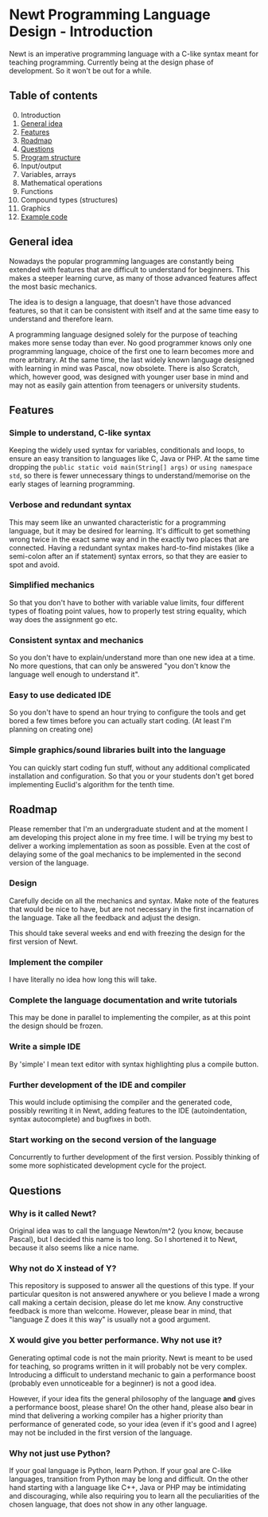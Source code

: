 Newt Programming Language Design - Introduction
================

Newt is an imperative programming language with a C-like syntax meant for
teaching programming. Currently being at the design phase of development. So it 
won't be out for a while.

Table of contents
-----------------
0. Introduction
  0. [General idea](https://github.com/mrozycki/newt-lang-design#general-idea)
  0. [Features](https://github.com/mrozycki/newt-lang-design#features)
  0. [Roadmap](https://github.com/mrozycki/newt-lang-design#roadmap)
  0. [Questions](https://github.com/mrozycki/newt-lang-design#questions)
0. [Program structure](https://github.com/mrozycki/newt-lang-design/tree/master/program_structure)
0. Input/output
0. Variables, arrays
0. Mathematical operations
0. Functions
0. Compound types (structures)
0. Graphics
0. [Example code](https://github.com/mrozycki/newt-lang-design/tree/master/examples)

General idea
------------

Nowadays the popular programming languages are constantly being extended with
features that are difficult to understand for beginners. This makes a steeper
learning curve, as many of those advanced features affect the most basic
mechanics.

The idea is to design a language, that doesn't have those advanced features,
so that it can be consistent with itself and at the same time easy to
understand and therefore learn.

A programming language designed solely for the purpose of teaching makes more
sense today than ever. No good programmer knows only one programming language,
choice of the first one to learn becomes more and more arbitrary. At the same
time, the last widely known language designed with learning in mind was Pascal,
now obsolete. There is also Scratch, which, however good, was designed with
younger user base in mind and may not as easily gain attention from teenagers
or university students.

Features
--------

### Simple to understand, C-like syntax
Keeping the widely used syntax for variables, conditionals and loops, to ensure
an easy transition to languages like C, Java or PHP. At the same time dropping 
the `public static void main(String[] args)` or `using namespace std`, so there 
is fewer unnecessary things to understand/memorise on the early stages of 
learning programming.

### Verbose and redundant syntax
This may seem like an unwanted characteristic for a programming language,
but it may be desired for learning. It's difficult to get something wrong twice
in the exact same way and in the exactly two places that are connected.
Having a redundant syntax makes hard-to-find mistakes (like a semi-colon after
an if statement) syntax errors, so that they are easier to spot and avoid.

### Simplified mechanics
So that you don't have to bother with variable value limits, four different
types of floating point values, how to properly test string equality,
which way does the assignment go etc.

### Consistent syntax and mechanics
So you don't have to explain/understand more than one new idea at a time.
No more questions, that can only be answered "you don't know the language
well enough to understand it".

### Easy to use dedicated IDE
So you don't have to spend an hour trying to configure the tools and get bored
a few times before you can actually start coding. (At least I'm planning on
creating one)

### Simple graphics/sound libraries built into the language
You can quickly start coding fun stuff, without any additional complicated
installation and configuration. So that you or your students don't get bored
implementing Euclid's algorithm for the tenth time.

Roadmap
-------

Please remember that I'm an undergraduate student and at the moment I am
developing this project alone in my free time. I will be trying my best to
deliver a working implementation as soon as possible. Even at the cost of
delaying some of the goal mechanics to be implemented in the second version
of the language.

### Design
Carefully decide on all the mechanics and syntax. Make note of the features
that would be nice to have, but are not necessary in the first incarnation
of the language. Take all the feedback and adjust the design.

This should take several weeks and end with freezing the design for the first
version of Newt.

### Implement the compiler
I have literally no idea how long this will take.

### Complete the language documentation and write tutorials
This may be done in parallel to implementing the compiler, as at this point
the design should be frozen.

### Write a simple IDE
By 'simple' I mean text editor with syntax highlighting plus a compile button.

### Further development of the IDE and compiler
This would include optimising the compiler and the generated code, possibly
rewriting it in Newt, adding features to the IDE (autoindentation, syntax
autocomplete) and bugfixes in both.

### Start working on the second version of the language
Concurrently to further development of the first version. Possibly thinking
of some more sophisticated development cycle for the project.

Questions
---------

### Why is it called Newt?
Original idea was to call the language Newton/m^2 (you know, because Pascal),
but I decided this name is too long. So I shortened it to Newt, because it
also seems like a nice name.

### Why not do X instead of Y?
This repository is supposed to answer all the questions of this type. If your
particular quesiton is not answered anywhere or you believe I made a wrong call
making a certain decision, please do let me know. Any constructive feedback is
more than welcome. However, please bear in mind, that "language Z does it this
way" is usually not a good argument.

### X would give you better performance. Why not use it?
Generating optimal code is not the main priority. Newt is meant to be used
for teaching, so programs written in it will probably not be very complex.
Introducing a difficult to understand mechanic to gain a performance boost
(probably even unnoticeable for a beginner) is not a good idea. 

However, if your idea fits the general philosophy of the language **and** gives
a performance boost, please share! On the other hand, please also bear in mind
that delivering a working compiler has a higher priority than performance of
generated code, so your idea (even if it's good and I agree) may not be included
in the first version of the language.

### Why not just use Python?
If your goal language is Python, learn Python. If your goal are C-like
languages, transition from Python may be long and difficult. On the other hand
starting with a language like C++, Java or PHP may be intimidating and 
discouraging, while also requiring you to learn all the peculiarities of the
chosen language, that does not show in any other language.
